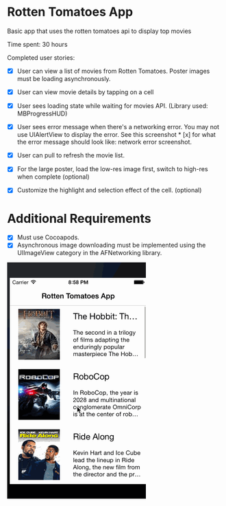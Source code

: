 # Rotten Tomatoes App

Basic app that uses the rotten tomatoes api to display top movies

		
Time spent: 30 hours

Completed user stories:

 * [x] User can view a list of movies from Rotten Tomatoes.  Poster images must be loading asynchronously.
 * [x] User can view movie details by tapping on a cell
 * [x] User sees loading state while waiting for movies API.  (Library used: MBProgressHUD)
 * [x] User sees error message when there's a networking error.  You may not use UIAlertView to display the error.  See this screenshot  * [x] for what the error message should look like: network error screenshot.
 * [x] User can pull to refresh the movie list.
 * [x] For the large poster, load the low-res image first, switch to high-res when complete (optional)
 * [x] Customize the highlight and selection effect of the cell. (optional)


 # Additional Requirements

  * [x] Must use Cocoapods.
  * [x] Asynchronous image downloading must be implemented using the UIImageView category in the AFNetworking library.
  
![alt tag](https://raw.githubusercontent.com/tushdante/iOSRottenTomatoes/master/rtTest.gif)